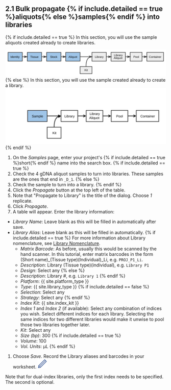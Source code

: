 ## 2.1 Bulk propagate {% if include.detailed == true %}aliquots{% else %}samples{% endif %} into libraries

{% if include.detailed == true %}
In this section, you will use the sample aliquots created already to create libraries.

<img src="pics/flow-aliquot.svg"/>
{% else %}
In this section, you will use the sample created already to create a library.

<img src="pics/plain-flow-aliquot.svg"/>
{% endif %}

1. On the _Samples_ page, enter your project's {% if include.detailed == true %}short{% endif %} name into the search box.
{% if include.detailed == true %}
1. Check the 4 gDNA aliquot samples to turn into libraries. These samples are the
ones that end in `_D_1`.
{% else %}
1. Check the sample to turn into a library.
{% endif %}
1. Click the _Propagate_ button at the top left of the table.
1. Note that "Propagate to Library" is the title of the dialog. Choose _1_ replicate.
1. Click _Propagate_.
1. A table will appear. Enter the library information:
  * _Library Name_: Leave blank as this will be filled in automatically after save.
  * _Library Alias_: Leave blank as this will be filled in automatically.
{% if include.detailed == true %}
        For more information about Library nomenclature, see
        <a href="https://wiki.oicr.on.ca/display/MCPHERSON/LIMS+Guidelines#LIMSGuidelines-LibraryNomenclature"
        target="_new">Library Nomenclature</a>.
    * _Matrix Barcode_: As before, usually this would be scanned by the hand
      scanner. In this tutorial, enter matrix barcodes in the form
      (Short name)_(Tissue type)(Individual)_Li, e.g. `PROJ_P1_Li`.
    * _Description_: Library (Tissue type)(individual), e.g. `Library P1`
    * _Design_: Select any
{% else %}
    * _Description_: Library #, e.g. `Library 1`
{% endif %}
    * _Platform_: {{ site.platform_type }}
    * _Type_: {{ site.library_type }}
{% if include.detailed == false %}
    * _Selection_: Select any
    * _Strategy_: Select any
{% endif %}
    * _Index Kit_: {{ site.index_kit }}
    * _Index 1_ and _Index 2_ (if available): Select any combination of indices you wish.
      Select different indices for each library. Selecting the same indices for two
      different libraries would make it unwise to pool those two libraries
      together later.
    * _Kit_: Select any
    * _Size (bp)_: 300
{% if include.detailed == true %}
    * _Volume_: 100
    * _Vol. Units_: µL
{% endif %}
1. Choose _Save_. Record the Library aliases and barcodes in your worksheet. <img src="pics/blue_pencil.png">

Note that for dual-index libraries, only the first index needs to be
specified. The second is optional.
